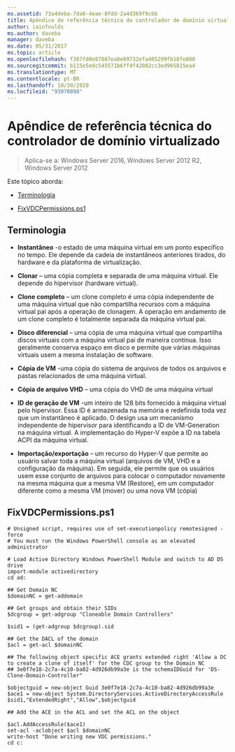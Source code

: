 ```yaml
---
ms.assetid: 73a4deba-7da6-4eae-8fdd-2a4d369f9cbb
title: Apêndice de referência técnica do controlador de domínio virtualizado
author: iainfoulds
ms.author: daveba
manager: daveba
ms.date: 05/31/2017
ms.topic: article
ms.openlocfilehash: f387fd0e87887ea8e69732efa405299fb18fe800
ms.sourcegitcommit: b115e5edc545571b6ff4f42082cc3ed965815ea4
ms.translationtype: MT
ms.contentlocale: pt-BR
ms.lasthandoff: 10/30/2020
ms.locfileid: "93070898"
---
```

# <a name="virtualized-domain-controller-technical-reference-appendix"></a>Apêndice de referência técnica do controlador de domínio virtualizado

>Aplica-se a: Windows Server 2016, Windows Server 2012 R2, Windows Server 2012

Este tópico aborda:

-   [Terminologia](../../../ad-ds/reference/virtual-dc/../../../ad-ds/reference/virtual-dc/Virtualized-Domain-Controller-Technical-Reference-Appendix.md#BKMK_Terms)

-   [FixVDCPermissions.ps1](../../../ad-ds/reference/virtual-dc/../../../ad-ds/reference/virtual-dc/Virtualized-Domain-Controller-Technical-Reference-Appendix.md#BKMK_FixPDCPerms)

## <a name="terminology"></a><a name="BKMK_Terms"></a>Terminologia

-   **Instantâneo** -o estado de uma máquina virtual em um ponto específico no tempo. Ele depende da cadeia de instantâneos anteriores tirados, do hardware e da plataforma de virtualização.

-   **Clonar** – uma cópia completa e separada de uma máquina virtual. Ele depende do hipervisor (hardware virtual).

-   **Clone completo** – um clone completo é uma cópia independente de uma máquina virtual que não compartilha recursos com a máquina virtual pai após a operação de clonagem. A operação em andamento de um clone completo é totalmente separada da máquina virtual pai.

-   **Disco diferencial** – uma cópia de uma máquina virtual que compartilha discos virtuais com a máquina virtual pai de maneira contínua. Isso geralmente conserva espaço em disco e permite que várias máquinas virtuais usem a mesma instalação de software.

-   **Cópia de VM** -uma cópia do sistema de arquivos de todos os arquivos e pastas relacionados de uma máquina virtual.

-   **Cópia de arquivo VHD** – uma cópia do VHD de uma máquina virtual

-   **ID de geração de VM** -um inteiro de 128 bits fornecido à máquina virtual pelo hipervisor. Essa ID é armazenada na memória e redefinida toda vez que um instantâneo é aplicado. O design usa um mecanismo independente de hipervisor para identificando a ID de VM-Generation na máquina virtual. A implementação do Hyper-V expõe a ID na tabela ACPI da máquina virtual.

-   **Importação/exportação** – um recurso do Hyper-V que permite ao usuário salvar toda a máquina virtual (arquivos de VM, VHD e a configuração da máquina). Em seguida, ele permite que os usuários usem esse conjunto de arquivos para colocar o computador novamente na mesma máquina que a mesma VM (Restore), em um computador diferente como a mesma VM (mover) ou uma nova VM (cópia)

## <a name="fixvdcpermissionsps1"></a><a name="BKMK_FixPDCPerms"></a>FixVDCPermissions.ps1

```
# Unsigned script, requires use of set-executionpolicy remotesigned -force
# You must run the Windows PowerShell console as an elevated administrator

# Load Active Directory Windows PowerShell Module and switch to AD DS drive
import-module activedirectory
cd ad:

## Get Domain NC
$domainNC = get-addomain

## Get groups and obtain their SIDs
$dcgroup = get-adgroup "Cloneable Domain Controllers"

$sid1 = (get-adgroup $dcgroup).sid

## Get the DACL of the domain
$acl = get-acl $domainNC

## The following object specific ACE grants extended right 'Allow a DC to create a clone of itself' for the CDC group to the Domain NC
## 3e0f7e18-2c7a-4c10-ba82-4d926db99a3e is the schemaIDGuid for 'DS-Clone-Domain-Controller"

$objectguid = new-object Guid 3e0f7e18-2c7a-4c10-ba82-4d926db99a3e
$ace1 = new-object System.DirectoryServices.ActiveDirectoryAccessRule $sid1,"ExtendedRight","Allow",$objectguid

## Add the ACE in the ACL and set the ACL on the object

$acl.AddAccessRule($ace1)
set-acl -aclobject $acl $domainNC
write-host "Done writing new VDC permissions."
cd c:
```



